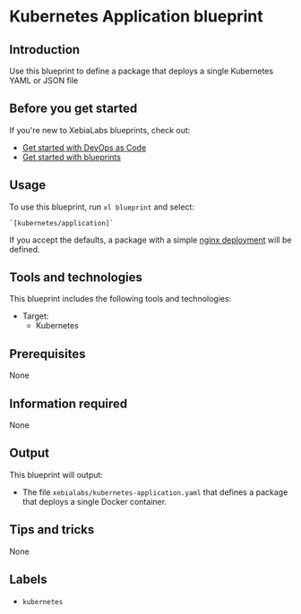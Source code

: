 # Kubernetes Application blueprint

## Introduction

Use this blueprint to define a package that deploys a single Kubernetes YAML or JSON file

## Before you get started

If you're new to XebiaLabs blueprints, check out:

* [Get started with DevOps as Code](https://docs.xebialabs.com/xl-release/concept/get-started-with-devops-as-code.html)
* [Get started with blueprints](https://docs.xebialabs.com/xl-release/concept/get-started-with-blueprints.html)

## Usage

To use this blueprint, run `xl blueprint` and select:

    `[kubernetes/application]`

If you accept the defaults, a package with a simple [nginx deployment](https://kubernetes.io/docs/tasks/run-application/run-stateless-application-deployment/#creating-and-exploring-an-nginx-deployment) will be defined.

## Tools and technologies

This blueprint includes the following tools and technologies:

* Target:
    * Kubernetes

## Prerequisites

None

## Information required

None

## Output

This blueprint will output:

* The file `xebialabs/kubernetes-application.yaml` that defines a package that deploys a single Docker container.

## Tips and tricks

None

## Labels

* `kubernetes`

